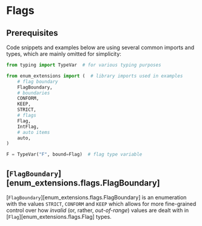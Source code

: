 # Flags

## Prerequisites

Code snippets and examples below are using several common imports and types,
which are mainly omitted for simplicity:

```python
from typing import TypeVar  # for various typing purposes

from enum_extensions import (  # library imports used in examples
    # flag boundary
    FlagBoundary,
    # boundaries
    CONFORM,
    KEEP,
    STRICT,
    # flags
    Flag,
    IntFlag,
    # auto items
    auto,
)

F = TypeVar("F", bound=Flag)  # flag type variable
```

## [`FlagBoundary`][enum_extensions.flags.FlagBoundary]

[`FlagBoundary`][enum_extensions.flags.FlagBoundary] is an enumeration
with the values `STRICT`, `CONFORM` and `KEEP` which allows for
more fine-grained control over how *invalid* (or, rather, *out-of-range*)
values are dealt with in [`Flag`][enum_extensions.flags.Flag] types.
